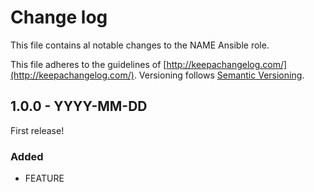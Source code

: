 # Change log

This file contains al notable changes to the NAME Ansible role.

This file adheres to the guidelines of [http://keepachangelog.com/](http://keepachangelog.com/). Versioning follows [Semantic Versioning](http://semver.org/).

## 1.0.0 - YYYY-MM-DD

First release!

### Added

- FEATURE

